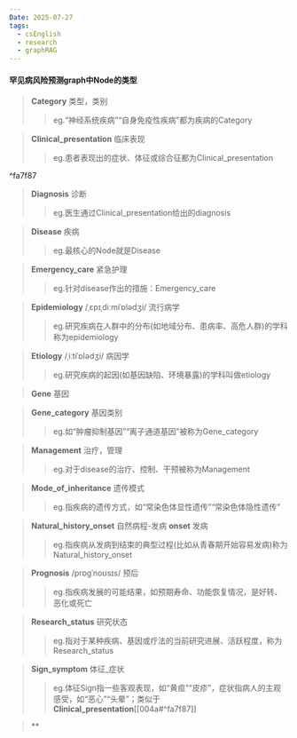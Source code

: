 ```yaml
---
Date: 2025-07-27
tags:
  - csEnglish
  - research
  - graphRAG
---
```

#### 罕见病风险预测graph中Node的类型

>**Category**
>类型，类别
>>eg.“神经系统疾病”“自身免疫性疾病”都为疾病的Category

>**Clinical_presentation**
>临床表现
>>eg.患者表现出的症状、体征或综合征都为Clinical_presentation

^fa7f87

>**Diagnosis**
>诊断
>>eg.医生通过Clinical_presentation给出的diagnosis

>**Disease**
>疾病
>>eg.最核心的Node就是Disease

>**Emergency_care**
>紧急护理
>>eg.针对disease作出的措施：Emergency_care

>**Epidemiology**   /ˌɛpɪˌdiːmiˈɒlədʒi/
>流行病学
>>eg.研究疾病在人群中的分布(如地域分布、患病率、高危人群)的学科称为epidemiology

>**Etiology**   /ˌiːtiˈɒlədʒi/
>病因学
>>eg.研究疾病的起因(如基因缺陷、环境暴露)的学科叫做etiology

>**Gene**
>基因

>**Gene_category**
>基因类别
>>eg.如“肿瘤抑制基因”“离子通道基因”被称为Gene_category

>**Management**
>治疗，管理
>>eg.对于disease的治疗、控制、干预被称为Management

>**Mode_of_inheritance**
>遗传模式
>>eg.指疾病的遗传方式，如“常染色体显性遗传”“常染色体隐性遗传”

>**Natural_history_onset**
>自然病程-发病
>**onset**
>发病
>>eg.指疾病从发病到结束的典型过程(比如从青春期开始容易发病)称为Natural_history_onset

>**Prognosis**   /prɒɡˈnoʊsɪs/
>预后
>>eg.指疾病发展的可能结果，如预期寿命、功能恢复情况，是好转、恶化或死亡

>**Research_status**
>研究状态
>>eg.指对于某种疾病、基因或疗法的当前研究进展、活跃程度，称为Research_status

>**Sign_symptom**
>体征_症状
>>eg.体征Sign指一些客观表现，如“黄疸”“皮疹”，症状指病人的主观感受，如“恶心”“头晕”；类似于**Clinical_presentation**[[004a#^fa7f87]]

>**